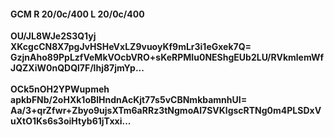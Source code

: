 #### GCM R 20/0c/400 L 20/0c/400
**OU/JL8WJe2S3Q1yj**<br/>**XKcgcCN8X7pgJvHSHeVxLZ9vuoyKf9mLr3i1eGxek7Q=**<br/>**GzjnAho89PpLzfVeMkVOcbVRO+sKeRPMIu0NEShgEUb2LU/RVkmlemWfJQZXiW0nQDQl7F/lhj87jmYp...**<br/><br/>
**OCk5nOH2YPWupmeh**<br/>**apkbFNb/2oHXk1oBlHndnAcKjt77s5vCBNmkbamnhUI=**<br/>**Aa/3+qrZfwr+Zbyo9ujsXTm6aRRz3tNgmoAl7SVKlgscRTNg0m4PLSDxVuXtO1Ks6s3oiHtyb61jTxxi...**